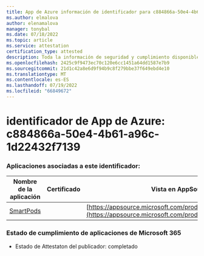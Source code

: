 ```yaml
---
title: App de Azure información de identificador para c884866a-50e4-4b61-a96c-1d22432f7139
ms.author: elmalova
author: elenamalova
manager: tonybal
ms.date: 07/18/2022
ms.topic: article
ms.service: attestation
certification_type: attested
description: Toda la información de seguridad y cumplimiento disponible para c884866a-50e4-4b61-a96c-1d22432f7139.
ms.openlocfilehash: 2425c9f9473ec70c120e6cc1451a64dd1587e7b9
ms.sourcegitcommit: 21d1c42a8e6d9f94b9c8f279bbe37f649ebd4e10
ms.translationtype: MT
ms.contentlocale: es-ES
ms.lasthandoff: 07/19/2022
ms.locfileid: "66849672"
---
```

# <a name="azure-app-id-c884866a-50e4-4b61-a96c-1d22432f7139"></a>identificador de App de Azure: c884866a-50e4-4b61-a96c-1d22432f7139


### <a name="apps-associated-with-this-id"></a>Aplicaciones asociadas a este identificador:
| **Nombre de la aplicación** | **Certificado** | **Vista en AppSource** |
|--------------|---------------|-----------------------|
| [SmartPods](../forward/WA200004105.md) |  | [https://appsource.microsoft.com/product/office/WA200004105](https://appsource.microsoft.com/product/office/WA200004105) |

### <a name="microsoft-365-app-compliance-status"></a>Estado de cumplimiento de aplicaciones de Microsoft 365
- Estado de Attestaton del publicador: completado
